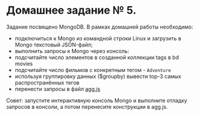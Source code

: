# Домашнее задание № 5.

Задание посвящено MongoDB. В рамках домашней работы необходимо:

- подключиться к Mongo из командной строки Linux и загрузить в Mongo текстовый JSON-файл;
- выполнить запросы к Mongo через консоль:
- подсчитайте число элементов в созданной коллекции tags в bd movies
- подсчитайте число фильмов с конкретным тегом - `Adventure`
- используя группировку данных ($groupby) вывести top-3 самых распространённых тегов
- перенести запросы в файл [agg.js](https://github.com/adzhumurat/data_management/blob/master/docker_compose/data_client/app/src/agg.js)

Совет: запустите интерактивную консоль Mongo и выполните отладку запросов в консоли, а потом перенесите конструкции в agg.js.


